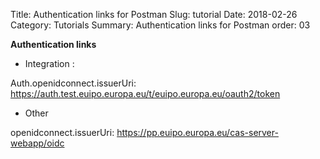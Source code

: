 Title: Authentication links for Postman
Slug: tutorial
Date: 2018-02-26
Category: Tutorials
Summary: Authentication links for Postman
order: 03

**Authentication links**

- Integration : 

Auth.openidconnect.issuerUri: https://auth.test.euipo.europa.eu/t/euipo.europa.eu/oauth2/token

- Other

openidconnect.issuerUri: https://pp.euipo.europa.eu/cas-server-webapp/oidc